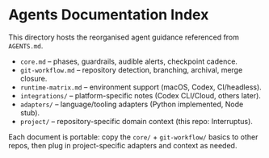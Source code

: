 # Agents Documentation Index

This directory hosts the reorganised agent guidance referenced from `AGENTS.md`.

- `core.md` – phases, guardrails, audible alerts, checkpoint cadence.
- `git-workflow.md` – repository detection, branching, archival, merge closure.
- `runtime-matrix.md` – environment support (macOS, Codex, CI/headless).
- `integrations/` – platform-specific notes (Codex CLI/Cloud, others later).
- `adapters/` – language/tooling adapters (Python implemented, Node stub).
- `project/` – repository-specific domain context (this repo: Interruptus).

Each document is portable: copy the `core/` + `git-workflow/` basics to other
repos, then plug in project-specific adapters and context as needed.
